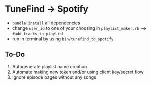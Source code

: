 # TuneFind -> Spotify

- `bundle install` all dependencies
- change `user_id` to one of your choosing in `playlist_maker.rb` --> `#add_tracks_to_playlist`
- run in terminal by using `bin/tunefind_to_spotify`

## To-Do

1. Autogenerate playlist name creation
1. Automate making new token and/or using client key/secret flow
1. ignore episode pages without any songs
